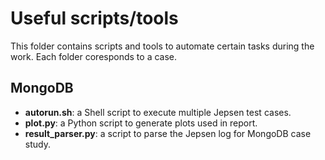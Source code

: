 # Useful scripts/tools

This folder contains scripts and tools to automate certain tasks during the work. Each folder coresponds to a case.

## MongoDB
- **autorun.sh**: a Shell script to execute multiple Jepsen test cases.
- **plot.py**: a Python script to generate plots used in report.
- **result_parser.py**: a script to parse the Jepsen log for MongoDB case study.
